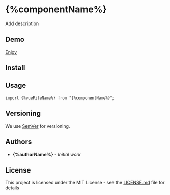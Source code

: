 # {%componentName%}

Add description

## Demo

[Enjoy]({%sbLink%})

## Install

## Usage

`import {%vueFileName%} from "{%componentName%}"`;

## Versioning

We use [SemVer](http://semver.org/) for versioning.

## Authors

- **{%authorName%}** - _Initial work_

## License

This project is licensed under the MIT License - see the [LICENSE.md](./LICENSE.md) file for details
